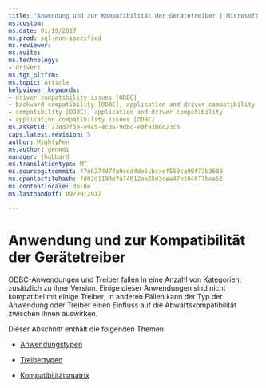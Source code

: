 ```yaml
---
title: "Anwendung und zur Kompatibilität der Gerätetreiber | Microsoft Docs"
ms.custom: 
ms.date: 01/19/2017
ms.prod: sql-non-specified
ms.reviewer: 
ms.suite: 
ms.technology:
- drivers
ms.tgt_pltfrm: 
ms.topic: article
helpviewer_keywords:
- driver compatibility issues [ODBC]
- backward compatibility [ODBC], application and driver compatibility
- compatibility [ODBC], application and driver compatibility
- application compatibility issues [ODBC]
ms.assetid: 23ed7f5e-e945-4c36-9dbc-e0f93b6d23c5
caps.latest.revision: 5
author: MightyPen
ms.author: genemi
manager: jhubbard
ms.translationtype: MT
ms.sourcegitcommit: f7e6274d77a9cdd4de6cbcaef559ca99f77b3608
ms.openlocfilehash: fd02d1193e7a74612ae25d3cee47b104877bee51
ms.contentlocale: de-de
ms.lasthandoff: 09/09/2017

---
```

# <a name="application-and-driver-compatibility"></a>Anwendung und zur Kompatibilität der Gerätetreiber
ODBC-Anwendungen und Treiber fallen in eine Anzahl von Kategorien, zusätzlich zu ihrer Version. Einige dieser Anwendungen sind nicht kompatibel mit einige Treiber; in anderen Fällen kann der Typ der Anwendung oder Treiber einen Einfluss auf die Abwärtskompatibilität zwischen ihnen auswirken.  
  
 Dieser Abschnitt enthält die folgenden Themen.  
  
-   [Anwendungstypen](../../../odbc/reference/develop-app/types-of-applications.md)  
  
-   [Treibertypen](../../../odbc/reference/develop-app/types-of-drivers.md)  
  
-   [Kompatibilitätsmatrix](../../../odbc/reference/develop-app/compatibility-matrix.md)
